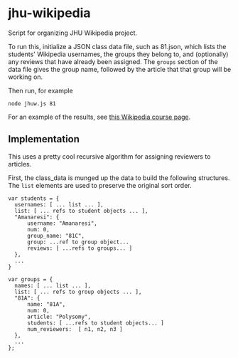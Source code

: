 jhu-wikipedia
=============

Script for organizing JHU Wikipedia project.

To run this, initialize a JSON class data file, such as 81.json, which lists the
students' Wikipedia usernames, the groups they belong to, and (optionally) any reviews
that have already been assigned.  The `groups` section of the data file gives the
group name, followed by the article that that group will be working on.

Then run, for example

```
node jhuw.js 81
```

For an example of the results, see
[this Wikipedia course
page](https://en.wikipedia.org/wiki/Education_Program:Johns_Hopkins_University/Molecular_Biology,_Section_81_(SP14)).

## Implementation

This uses a pretty cool recursive algorithm for assigning reviewers to articles.

First, the class_data is munged up the data to build the following structures.
The `list` elements are used to preserve the original sort order.

```
var students = {
  usernames: [ ... list ... ],
  list: [ ... refs to student objects ... ],
  "Amanaresi": {
      username: "Amanaresi",
      num: 0,
      group_name: "81C",
      group: ...ref to group object...
      reviews: [ ...refs to groups... ]
  },
  ...
}

var groups = {
  names: [ ... list ... ],
  list: [ ... refs to group objects ... ],
  "81A": {
      name: "81A",
      num: 0,
      article: "Polysomy",
      students: [ ...refs to student objects... ]
      num_reviewers:  [ n1, n2, n3 ]
  },
  ...
};
```



